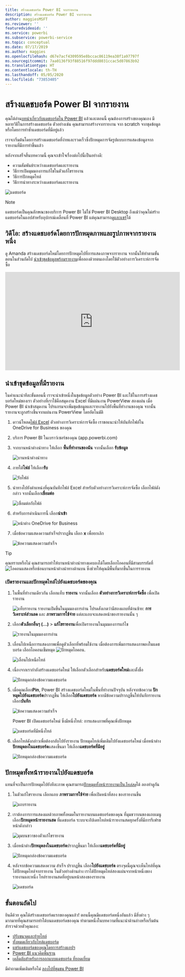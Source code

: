 ```yaml
---
title: สร้างแดชบอร์ด Power BI จากรายงาน
description: สร้างแดชบอร์ด Power BI จากรายงาน
author: maggiesMSFT
ms.reviewer: ''
featuredvideoid: ''
ms.service: powerbi
ms.subservice: powerbi-service
ms.topic: conceptual
ms.date: 07/17/2019
ms.author: maggies
ms.openlocfilehash: d67e7acf4309595e8bccac86119ea38f1a97797f
ms.sourcegitcommit: 7aa0136f93f88516f97ddd8031ccac5d07863b92
ms.translationtype: HT
ms.contentlocale: th-TH
ms.lasthandoff: 05/05/2020
ms.locfileid: "73853405"
---
```

# <a name="create-a-power-bi-dashboard-from-a-report"></a>สร้างแดชบอร์ด Power BI จากรายงาน
คุณได้อ่าน[บทนำเกี่ยวกับแดชบอร์ดใน Power BI](service-dashboards.md) แล้วและตอนนี้ คุณต้องการสร้างของคุณเอง มีหลายวิธีในการสร้างแดชบอร์ด ตัวอย่างเช่น คุณสามารถสร้างจากรายงาน จาก scratch จากชุดข้อมูล หรือโดยการทำซ้ำแดชบอร์ดที่มีอยู่แล้ว  

เราจะเริ่มต้นโดยการสร้างแดชบอร์ดที่ง่ายและรวดเร็วซึ่งปักหมุดการจัดรูปแบบการแสดงข้อมูลจากรายงานที่มีการทำขึ้นแล้ว 

หลังจากเสร็จสิ้นบทความนี้ คุณจะเข้าใจเรื่องต่อไปนี้เป็นอย่างดี:
- ความสัมพันธ์ระหว่างแดชบอร์ดและรายงาน
- วิธีการเปิดมุมมองการแก้ไขในตัวแก้ไขรายงาน
- วิธีการปักหมุดไทล์ 
- วิธีการนำทางระหว่างแดชบอร์ดและรายงาน 
 
![แดชบอร์ด](media/service-dashboard-create/power-bi-completed-dashboard-small.png)

> [!NOTE] 
> แดชบอร์ดเป็นคุณลักษณะของบริการ Power BI ไม่ใช่ Power BI Desktop ถึงแม้ว่าคุณไม่สร้างแดชบอร์ดในแอปสำหรับอุปกรณ์เคลื่อนที่ Power BI แต่คุณสามารถ[ดูและแชร์](consumer/mobile/mobile-apps-view-dashboard.md)ได้
>
> 

## <a name="video-create-a-dashboard-by-pinning-visuals-and-images-from-a-report"></a>วิดีโอ: สร้างแดชบอร์ดโดยการปักหมุดภาพและรูปภาพจากรายงานหนึ่ง
ดู Amanda สร้างแดชบอร์ดใหม่โดยการปักหมุดไปที่การแสดงภาพจากรายงาน จากนั้นให้ทำตามขั้นตอนในส่วนถัดไป [นำเข้าชุดข้อมูลพร้อมรายงาน](#import-a-dataset-with-a-report)เพื่อลองด้วยตนเองโดยใช้ตัวอย่างการวิเคราะห์การจัดซื้อ
    

<iframe width="560" height="315" src="https://www.youtube.com/embed/lJKgWnvl6bQ" frameborder="0" allowfullscreen></iframe>

## <a name="import-a-dataset-with-a-report"></a>นำเข้าชุดข้อมูลที่มีรายงาน
ในคำแนะนำทีละขั้นตอนนี้ เราจะนำเข้าหนึ่งในชุดข้อมูลตัวอย่าง Power BI และใช้ในการสร้างแดชบอร์ดใหม่ของเรา ตัวอย่างที่เราใช้คือสมุดงาน Excel ที่มีแผ่นงาน PowerView สองแผ่น เมื่อ Power BI นำเข้าสมุดงาน โปรแกรมจะเพิ่มชุดข้อมูลและรายงานไปยังพื้นที่ทำงานของคุณ จากนั้น รายงานจะถูกสร้างขึ้นจากแผ่นงาน PowerView โดยอัตโนมัติ

1. ดาวน์โหลด[ไฟล์ Excel](https://go.microsoft.com/fwlink/?LinkId=529784) ตัวอย่างการวิเคราะห์การจัดซื้อ เราขอแนะนำให้บันทึกไฟล์ใน OneDrive for Business ของคุณ
2. บริการ Power BI ในเบราว์เซอร์ของคุณ (app.powerbi.com)
3. จากบานหน้าต่างนำทาง ให้เลือก **พื้นที่ทำงานของฉัน** จากนั้นเลือก **รับข้อมูล**

    ![บานหน้าต่างนำทาง](media/service-dashboard-create/power-bi-get-data-new-look.png)
5. ภายใต้**ไฟล์** ให้เลือก**รับ**

   ![รับไฟล์](media/service-dashboard-create/power-bi-select-files.png)
6. นำทางไปยังตำแหน่งที่คุณบันทึกไฟล์ Excel สำหรับตัวอย่างการวิเคราะห์การจัดซื้อ เลือกไฟล์ดังกล่าว จากนั้นเลือก**เชื่อมต่อ**

   ![เชื่อมต่อกับไฟล์](media/service-dashboard-create/power-bi-connectnew.png)
7. สำหรับการดำเนินการนี้ เลือก**นำเข้า**

    ![หน้าต่าง OneDrive for Business](media/service-dashboard-create/power-bi-import.png)
8. เมื่อข้อความแสดงความสำเร็จปรากฏขึ้น เลือก **x** เพื่อยกเลิก

   ![ข้อความแสดงความสำเร็จ](media/service-dashboard-create/power-bi-view-datasetnew.png)

> [!TIP]
> คุณทราบหรือไม่ คุณสามารถทำให้บานหน้าต่างนำทางแคบลงได้โดยเลือกไอคอนที่มีสามบรรทัดที่ ![ไอคอนแสดงหรือซ่อนบานหน้าต่างนำทาง](media/service-dashboard-create/power-bi-new-look-hide-nav-pane.png)ด้านบน ซึ่งช่วยให้คุณมีพื้นที่มากขึ้นในการรายงาน

### <a name="open-the-report-and-pin-tiles-to-your-dashboard"></a>เปิดรายงานและปักหมุดไทล์ไปยังแดชบอร์ดของคุณ
1. ในพื้นที่ทำงานเดียวกัน เลือกแท็บ **รายงาน** จากนั้นเลือก **ตัวอย่างการวิเคราะห์การจัดซื้อ** เพื่อเปิดรายงาน

    ![แท็บรายงาน](media/service-dashboard-create/power-bi-reports.png) รายงานเปิดขึ้นในมุมมองการอ่าน โปรดสังเกตว่ามีสองแถบที่ด้านซ้าย: **การวิเคราะห์ส่วนลด** และ **ภาพรวมการใช้จ่าย** แต่ละแถบจะแสดงหน้าของรายงานนั้น ๆ

2. เลือก**ตัวเลือกอื่นๆ (...)**  > **แก้ไขรายงาน**เพื่อเปิดรายงานในมุมมองการแก้ไข

    ![รายงานในมุมมองการอ่าน](media/service-dashboard-create/power-bi-reading-view.png)
3. เลื่อนไปเหนือการแสดงภาพเพื่อดูตัวเลือกที่พร้อมใช้งาน เมื่อต้องการเพิ่มการแสดงภาพลงในแดชบอร์ด เลือกไอคอนเข็มหมุด ![ปักหมุดไอคอน](media/service-dashboard-create/power-bi-pin-icon.png).

    ![เลื่อนไปเหนือไทล์](media/service-dashboard-create/power-bi-hover.png)
4. เนื่องจากเรากำลังสร้างแดชบอร์ดใหม่ ให้เลือกตัวเลือกสำหรับ**แดชบอร์ดใหม่**และตั้งชื่อ

    ![ปักหมุดกล่องข้อความแดชบอร์ด](media/service-dashboard-create/power-bi-pin-tile.png)
5. เมื่อคุณเลือก**Pin**, Power BI สร้างแดชบอร์ดใหม่ในพื้นที่ทำงานปัจจุบัน หลังจากข้อความ **ปักหมุดไปยังแดชบอร์ด**ปรากฏขึ้น ให้เลือก**ไปยังแดชบอร์ด** หากมีข้อความปรากฏขึ้นให้บันทึกรายงาน เลือก**บันทึก**

    ![ข้อความแสดงความสำเร็จ](media/service-dashboard-create/power-bi-pin-success.png)

    Power BI เปิดแดชบอร์ดใหม่ ซึ่งมีหนึ่งไทล์: การแสดงภาพที่คุณเพิ่งปักหมุด

   ![แดชบอร์ดที่มีหนึ่งไทล์](media/service-dashboard-create/power-bi-pinned.png)
7. เลือกไทล์ดังกล่าวเพื่อต้องกลับไปยังรายงาน ปักหมุดไทล์เพิ่มเติมไปยังแดชบอร์ดใหม่ เมื่อหน้าต่าง**ปักหมุดลงในแดชบอร์ด**แสดงขึ้นมา ให้เลือก**แดชบอร์ดที่มีอยู่**  

   ![ปักหมุดกล่องข้อความแดชบอร์ด](media/service-dashboard-create/power-bi-existing-dashboard.png)

## <a name="pin-an-entire-report-page-to-the-dashboard"></a>ปักหมุดทั้งหน้ารายงานไปยังแดชบอร์ด
แทนที่จะเป็นการปักหมุดไปยังทีละภาพ คุณสามารถ[ปักหมุดทั้งหน้ารายงานเป็น*ไทล์สด*](service-dashboard-pin-live-tile-from-report.md)ได้ ลองทำดูกัน

1. ในตัวแก้ไขรายงาน เลือกแถบ **ภาพรวมการใช้จ่าย** เพื่อเปิดหน้าที่สอง ของรายงานขึ้น

   ![แถบรายงาน](media/service-dashboard-create/power-bi-page-tab.png)

2. เราต้องการการแสดงผลด้วยภาพทั้งหมดในรายงานบนแดชบอร์ดของคุณ ที่มุมขวาบนของแถบเมนู เลือก**ปักหมุดหน้ารายงานสด** ที่แดชบอร์ด ระบบจะอัปเดทไทล์หน้ารายงานสดทุกครั้งที่มีการรีเฟรชหน้าดังกล่าว

   ![มุมบนขวาของตัวแก้ไขรายงาน](media/service-dashboard-create/power-bi-pin-live.png)

3. เมื่อหน้าต่าง**ปักหมุดลงในแดชบอร์ด**ปรากฎขึ้นมา ให้เลือก**แดชบอร์ดที่มีอยู่**

   ![ปักหมุดกล่องข้อความแดชบอร์ด](media/service-dashboard-create/power-bi-pin-live2.png)

4. หลังจากข้อความแสดงความ สำเร็จ ปรากฏขึ้น เลือก**ไปยังแดชบอร์ด** ตรงจุดนี้คุุณจะเห็นไทล์ที่คุณได้ปักหมุดไทล์จากรายงาน ในตัวอย่างด้านล่าง เราได้ปักหมุดไทล์สองแผ่นจากหน้าหนึ่งของรายงานและหนึ่ง ไทล์รายงานสดที่อยู่บนหน้าสองของรายงาน

   ![แดชบอร์ด](media/service-dashboard-create/power-bi-dashboard.png)

## <a name="next-steps"></a>ขั้นตอนถัดไป
ยินดีด้วย คุณได้สร้างแดชบอร์ดแรกของคุณแล้ว! ตอนนี้คุณมีแดชบอร์ดหนึ่งอันแล้ว มีสิ่งต่าง ๆ มากมายที่คุณสามารถทำได้บนแดชบอร์ดของคุณ ทำตามหนึ่งในบทความที่แนะนำด้านล่างหรือเริ่มต้นสำรวจด้วยตัวคุณเอง: 

* [ปรับขนาดและย้ายไทล์](service-dashboard-edit-tile.md)
* [ทั้งหมดเกี่ยวกับไทล์แดชบอร์ด](service-dashboard-tiles.md)
* [แชร์แดชบอร์ดของคุณโดยการสร้างแอปฯ](service-create-workspaces.md)
* [Power BI แนวคิดพื้นฐาน](service-basic-concepts.md)
* [เคล็ดลับสำหรับการออกแบบแดชบอร์ด ที่ยอดเยี่ยม](service-dashboards-design-tips.md)

มีคำถามเพิ่มเติมหรือไม่ [ลองไปที่ชุมชน Power BI](https://community.powerbi.com/)
